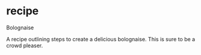 # recipe

Bolognaise

A recipe outlining steps to create a delicious bolognaise. This is sure to be a crowd pleaser.
